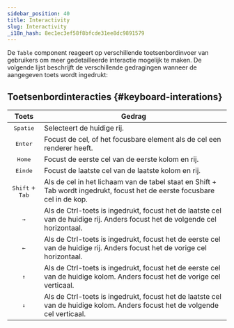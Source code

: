 ```yaml
---
sidebar_position: 40
title: Interactivity
slug: Interactivity
_i18n_hash: 8ec1ec3ef58f8bfcde31ee8dc9891579
---
```

De `Table` component reageert op verschillende toetsenbordinvoer van gebruikers om meer gedetailleerde interactie mogelijk te maken. De volgende lijst beschrijft de verschillende gedragingen wanneer de aangegeven toets wordt ingedrukt:

## Toetsenbordinteracties {#keyboard-interations}

|Toets|Gedrag|
|:-:|-|
|<kbd>Spatie</kbd>|Selecteert de huidige rij.|
|<kbd>Enter</kbd>|Focust de cel, of het focusbare element als de cel een renderer heeft.|
|<kbd>Home</kbd>|Focust de eerste cel van de eerste kolom en rij.|
|<kbd>Einde</kbd>|Focust de laatste cel van de laatste kolom en rij.|
|<kbd>Shift</kbd> + <kbd>Tab</kbd>|Als de cel in het lichaam van de tabel staat en Shift + Tab wordt ingedrukt, focust het de eerste focusbare cel in de kop.|
|<kbd>&#8594;</kbd>|Als de Ctrl-toets is ingedrukt, focust het de laatste cel van de huidige rij. Anders focust het de volgende cel horizontaal.|
|<kbd>&#8592;</kbd>|Als de Ctrl-toets is ingedrukt, focust het de eerste cel van de huidige rij. Anders focust het de vorige cel horizontaal.|
|<kbd>&#8593;</kbd>|Als de Ctrl-toets is ingedrukt, focust het de eerste cel van de huidige kolom. Anders focust het de vorige cel verticaal.|
|<kbd>&#8595;</kbd>|Als de Ctrl-toets is ingedrukt, focust het de laatste cel van de huidige kolom. Anders focust het de volgende cel verticaal.|
